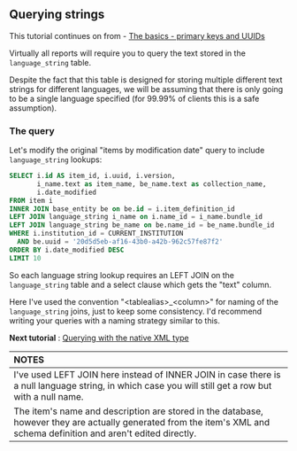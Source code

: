 ## Querying strings

This tutorial continues on from - [The basics - primary keys and UUIDs](TheBasics.md)

Virtually all reports will require you to query the text stored in the `language_string` table.

Despite the fact that this table is designed for storing multiple different text strings 
for different languages, we will be assuming that there is only going to be a single 
language specified (for 99.99% of clients this is a safe assumption).

### The query

Let's modify the original "items by modification date" query to include `language_string` lookups:

```sql
SELECT i.id AS item_id, i.uuid, i.version, 
       i_name.text as item_name, be_name.text as collection_name,
       i.date_modified
FROM item i 
INNER JOIN base_entity be on be.id = i.item_definition_id
LEFT JOIN language_string i_name on i.name_id = i_name.bundle_id
LEFT JOIN language_string be_name on be.name_id = be_name.bundle_id
WHERE i.institution_id = CURRENT_INSTITUTION
  AND be.uuid = '20d5d5eb-af16-43b0-a42b-962c57fe87f2'
ORDER BY i.date_modified DESC
LIMIT 10
```

So each language string lookup requires an LEFT JOIN on the `language_string` table and a select clause which gets the "text" column.

Here I've used the convention "&lt;tablealias&gt;\_&lt;column&gt;" for naming of the `language_string` joins, just to keep some consistency. I'd recommend writing your queries with a naming strategy similar to this.


**Next tutorial** : [Querying with the native XML type](QueryingXMLType.md)

NOTES|
:----|
I've used LEFT JOIN here instead of INNER JOIN in case there is a null language string, in which case you will still get a row but with a null name.|
The item's name and description are stored in the database, however they are actually generated from the item's XML and schema definition and aren't edited directly.|

